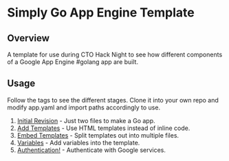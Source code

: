 Simply Go App Engine Template
=============================

Overview
--------
A template for use during CTO Hack Night to see how different components of a Google App Engine #golang app are built.

Usage
-----
Follow the tags to see the different stages. Clone it into your own repo and modify app.yaml and import paths accordingly to use.

1. [Initial Revision](https://github.com/simplymeasured/simply-go-appengine/tree/00-HelloWorld) - Just two files to make a Go app.
2. [Add Templates](https://github.com/simplymeasured/simply-go-appengine/tree/01-AddTemplate) - Use HTML templates instead of inline code.
3. [Embed Templates](https://github.com/simplymeasured/simply-go-appengine/tree/02-EmbedTemplates) - Split templates out into multiple files.
4. [Variables](https://github.com/simplymeasured/simply-go-appengine/tree/03-Variables) - Add variables into the template.
5. [Authentication!](https://github.com/simplymeasured/simply-go-appengine/tree/04-Authentication) - Authenticate with Google services.
